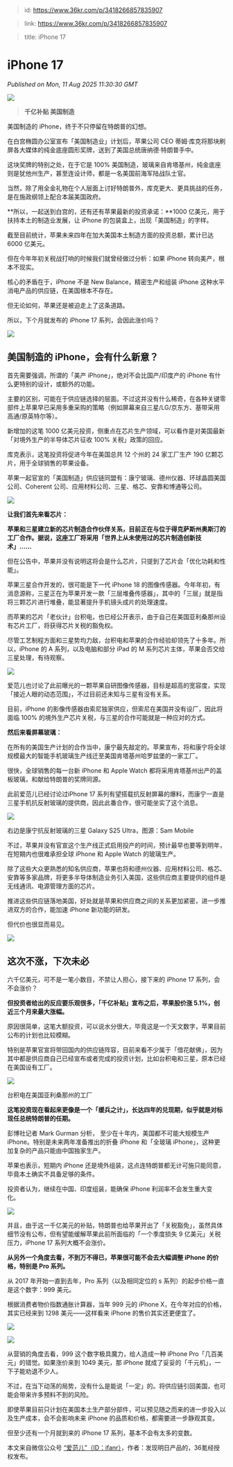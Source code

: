 > id: https://www.36kr.com/p/3418266857835907

> link: https://www.36kr.com/p/3418266857835907

> title: iPhone 17

# iPhone 17
_Published on Mon, 11 Aug 2025 11:30:30 GMT_

![](https://img.36krcdn.com/hsossms/20250811/v2_5ee7c4bf377341faa02660dd7e7c40e9@000000_oswg1349640oswg1080oswg1242_img_000?x-oss-process=image/format,jpg/interlace,1)

> **千亿补贴 美国制造** 

美国制造的 iPhone，终于不只停留在特朗普的幻想。 

在白宫椭圆办公室宣布「美国制造业」计划后，苹果公司 CEO 蒂姆·库克将那块刷屏各大媒体的纯金底座圆形奖牌，送到了美国总统唐纳德·特朗普手中。 

这块奖牌的特别之处，在于它是 100% 美国制造，玻璃来自肯塔基州，纯金底座则是犹他州生产，甚至连设计师，都是一名美国前海军陆战队士官。 

当然，除了用全金礼物在个人层面上讨好特朗普外，库克更大、更具挑战的任务，是在施政纲领上配合本届美国政府。 

**所以，一起送到白宫的，还有还有苹果最新的投资承诺：**1000 亿美元，用于扶持本土的制造业发展，让 iPhone 的包装盒上，出现「美国制造」的字样。 

截至目前统计，苹果未来四年在加大美国本土制造方面的投资总额，累计已达 6000 亿美元。 

但在今年年初关税战打响的时候我们就曾经做过分析：如果 iPhone 转向美产，根本不现实。 

核心的矛盾在于，iPhone 不是 New Balance，精密生产和组装 iPhone 这种水平消电产品的供应链，在美国根本不存在。 

但无论如何，苹果还是被迫走上了这条道路。 

所以，下个月就发布的 iPhone 17 系列，会因此涨价吗？ 

![](https://img.36krcdn.com/hsossms/20250811/v2_55b68e6e4726462b9ea0b9784afcae96@000000_oswg32251oswg1024oswg643_img_000?x-oss-process=image/format,jpg/interlace,1)

**美国制造的 iPhone，会有什么新意？** 
-------------------------

首先需要强调，所谓的「美产 iPhone」，绝对不会比国产/印度产的 iPhone 有什么更特别的设计，或额外的功能。 

主要的区别，可能在于供应链选择的层面。不过这并没有什么稀奇，在各种关键零部件上苹果早已采用多重采购的策略（例如屏幕来自三星/LG/京东方、基带采用高通/原英特尔等）。 

新增加的这笔 1000 亿美元投资，侧重点在芯片生产领域，可以看作是对美国最新「对境外生产的半导体芯片征收 100% 关税」政策的回应。 

库克表示，这笔投资将促进今年在美国总共 12 个州的 24 家工厂生产 190 亿颗芯片，用于全球销售的苹果设备。 

苹果一起官宣的「美国制造」供应链同盟有：康宁玻璃、德州仪器、环球晶圆美国公司、Coherent 公司、应用材料公司、三星、格芯、安靠和博通等公司。 

![](https://img.36krcdn.com/hsossms/20250811/v2_4507a38b207b4cfb9aee62b1d0b6393f@000000_oswg71294oswg1024oswg936_img_000?x-oss-process=image/format,jpg/interlace,1)

**让我们首先来看芯片：**

**苹果和三星建立新的芯片制造合作伙伴关系，目前正在与位于得克萨斯州奥斯汀的工厂合作。据说，这座工厂将采用「世界上从未使用过的芯片制造创新技术」……**

但在公告中，苹果并没有说明这将会是什么芯片，只提到了芯片会「优化功耗和性能」。 

苹果三星合作开发的，很可能是下一代 iPhone 18 的图像传感器。今年年初，有消息源称，三星正在为苹果开发一款「三层堆叠传感器」，其中的「三层」就是指将三颗芯片进行堆叠，能显著提升手机镜头成片的处理速度。 

而苹果的芯片「老伙计」台积电，也已经公开表示，由于自己在美国亚利桑那州设有芯片工厂，将获得芯片关税的豁免权。 

尽管工艺制程方面和三星势均力敌，台积电和苹果的合作经验却领先了十多年。所以，iPhone 的 A 系列，以及电脑和部分 iPad 的 M 系列芯片主体，苹果会否交给三星处理，有待观察。 

![](https://img.36krcdn.com/hsossms/20250811/v2_8bc73ed278b642b58c964907610dd22c@000000_oswg34696oswg1024oswg597_img_000?x-oss-process=image/format,jpg/interlace,1)

爱范儿也讨论了此前曝光的一颗苹果自研图像传感器，目标是超高的宽容度，实现「接近人眼的动态范围」，不过目前还未知与三星有没有关系。 

目前，iPhone 的影像传感器由索尼独家供应，但索尼在美国并没有设厂，因此将面临 100% 的境外生产芯片关税，与三星的合作可能就是一种应对的方式。 

**然后来看屏幕玻璃：**

在所有的美国生产计划的合作当中，康宁最先敲定的。苹果宣布，将和康宁将全球规模最大的智能手机玻璃生产线迁至美国肯塔基州哈罗兹堡的一家工厂。 

很快，全球销售的每一台新 iPhone 和 Apple Watch 都将采用肯塔基州出产的盖板玻璃，和献给特朗普的奖牌同源。 

此前爱范儿已经讨论过iPhone 17 系列有望搭载抗反射屏幕的爆料，而康宁一直是三星手机抗反射玻璃的提供商，因此此番合作，很可能坐实了这个消息。 

![](https://img.36krcdn.com/hsossms/20250811/v2_6a4887c0ff054213b10f6c304a05c830@000000_oswg54295oswg1024oswg576_img_000?x-oss-process=image/format,jpg/interlace,1)

右边是康宁抗反射玻璃的三星 Galaxy S25 Ultra，图源：Sam Mobile 

不过，苹果并没有官宣这个生产线正式启用投产的时间，预计最早也要等到明年，在短期内也很难承担全球 iPhone 和 Apple Watch 的玻璃生产。 

除了这些大众更熟悉的知名供应商，苹果也将和德州仪器、应用材料公司、格芯、安靠等多家品牌，将更多半导体制造业务引入美国，这些供应商主要提供的组件是无线通讯、电源管理方面的芯片。 

推进这些供应链落地美国，好处就是苹果和供应商之间的关系更加紧密，进一步推进双方的合作，能加速 iPhone 新功能的研发。 

但代价也很显而易见。 

![](https://img.36krcdn.com/hsossms/20250811/v2_8b9d278725d848f580d776c09b9badc9@000000_oswg91054oswg1024oswg680_img_000?x-oss-process=image/format,jpg/interlace,1)

**这次不涨，下次未必** 
--------------

六千亿美元，可不是一笔小数目，不禁让人担心，接下来的 iPhone 17 系列，会不会涨价？ 

**但投资者给出的反应要乐观很多，「千亿补贴」宣布之后，苹果股价涨 5.1%，创近三个月来最大涨幅。**

原因很简单，这笔大额投资，可以说水分很大，毕竟这是一个天文数字，苹果目前公布的计划也比较模糊。 

特别是苹果官宣将带回国内的供应链阵容，目前来看不少属于「借花献佛」，因为其中都是供应商自己已经宣布或者完成的投资计划，比如台积电和三星，原本已经在美国设有工厂。 

![](https://img.36krcdn.com/hsossms/20250811/v2_8638d42d3e22425e941b85e438ae2b1a@000000_oswg100996oswg1024oswg547_img_000?x-oss-process=image/format,jpg/interlace,1)

台积电在美国亚利桑那州的工厂 

**这笔投资现在看起来更像是一个「缓兵之计」，长达四年的兑现期，似乎就是对标现任总统特朗普的任期。**

彭博社记者 Mark Gurman 分析， 至少在十年内，美国都不可能大规模生产 iPhone。特别是未来两年准备推出的折叠 iPhone 和「全玻璃 iPhone」，这种更加复杂的产品只能由中国独家生产。 

苹果也表示，短期内 iPhone 还是境外组装，这点连特朗普都无计可施只能同意，毕竟本土确实不具备足够的条件。 

投资者认为，继续在中国、印度组装，能确保 iPhone 利润率不会发生重大变化。 

![](https://img.36krcdn.com/hsossms/20250811/v2_e291f7001eaf43159b0f0eb555870bab@000000_oswg74257oswg720oswg589_img_000?x-oss-process=image/format,jpg/interlace,1)

并且，由于这一千亿美元的补贴，特朗普也给苹果开出了「关税豁免」，虽然具体细节没有公布，但有望能缓解苹果此前所面临的「一个季度损失 9 亿美元」关税压力，iPhone 17 系列大概不会涨价。 

**从另外一个角度去看，不到万不得已，苹果很可能不会去大幅调整 iPhone 的价格，特别是 Pro 系列。**

从 2017 年开始一直到去年，Pro 系列（以及相同定位的 s 系列）的起步价格一直是这个数字：999 美元。 

根据消费者物价指数通胀计算器，当年 999 元的 iPhone X，在今年对应的价格，其实已经来到 1298 美元——这样看来 iPhone 的售价其实还更便宜了。 

![](https://img.36krcdn.com/hsossms/20250811/v2_27d968d8e11044498b3f71a4fa37922d@000000_oswg192882oswg1080oswg538_img_000?x-oss-process=image/format,jpg/interlace,1)

![](https://img.36krcdn.com/hsossms/20250811/v2_c1845fd85943487ca7b03525396bad8d@000000_oswg502007oswg1024oswg570_img_000?x-oss-process=image/format,jpg/interlace,1)

从营销的角度去看，999 这个数字极具魔力，给人造成一种 iPhone Pro「几百美元」的错觉。如果涨价来到 1049 美元，那 iPhone 就成了妥妥的「千元机」，一下子能劝退不少人。 

不过，在当下动荡的局势，没有什么是能说「一定」的。将供应链引回美国，也可能会带来许多预料不到的风险。 

即使苹果目前只计划在美国本土生产部分部件，可以预见随之而来的进一步投入以及生产成本，会不会影响未来 iPhone 的品质和价格，都需要进一步静观其变。 

但至少还有一个月就到来的 iPhone 17 系列，基本不会有太多的变数。 

本文来自微信公众号 [“爱范儿”（ID：ifanr）](https://mp.weixin.qq.com/s?__biz=MjgzMTAwODI0MA==&mid=2652422171&idx=1&sn=356c69047a50e3931a11adb64648620c&chksm=9a512d930ce855b55acc582b6bc1d45c281eac59b2ebdf244e3717a83eaafbfa893e4c271920&scene=0&xtrack=1#rd)，作者：发现明日产品的，36氪经授权发布。
